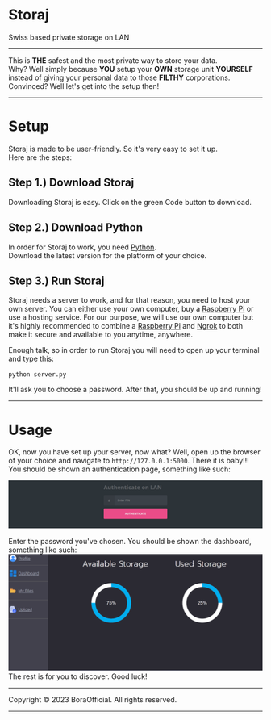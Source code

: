 # Storaj
Swiss based private storage on LAN

---

This is **THE** safest and the most private way to store your data.<br>
Why? Well simply because **YOU** setup your **OWN** storage unit **YOURSELF** instead of giving your personal data to those **FILTHY** corporations.<br>
Convinced? Well let's get into the setup then!

---
# Setup

Storaj is made to be user-friendly. So it's very easy to set it up.<br>
Here are the steps:

## Step 1.) Download Storaj
Downloading Storaj is easy. Click on the green Code button to download.
## Step 2.) Download Python
In order for Storaj to work, you need <a href="https://www.python.org/downloads/">Python</a>.<br>
Download the latest version for the platform of your choice.
## Step 3.) Run Storaj
Storaj needs a server to work, and for that reason, you need to host your own server. You can either use your own computer, buy a <a href="https://www.raspberrypi.com/">Raspberry Pi</a> or use a hosting service. For our purpose, we will use our own computer but it's highly recommended to combine a <a href="https://www.raspberrypi.com/">Raspberry Pi</a> and <a href="https://ngrok.com/">Ngrok</a> to both make it secure and available to you anytime, anywhere.

Enough talk, so in order to run Storaj you will need to open up your terminal and type this:
```
python server.py
```
It'll ask you to choose a password. After that, you should be up and running!

---
# Usage 

OK, now you have set up your server, now what? Well, open up the browser of your choice and navigate to ```http://127.0.0.1:5000```. There it is baby!!! You should be shown an authentication page, something like such:

![Authentication Page](https://raw.githubusercontent.com/BoraOfficial/Storaj/main/img/Screenshot-Github-Storaj-1.png)

Enter the password you've chosen. You should be shown the dashboard, something like such:
<br>
![Dashboard](https://raw.githubusercontent.com/BoraOfficial/Storaj/main/img/Screenshot-Github-Storaj-2.png)
<br>
The rest is for you to discover. Good luck!

---

Copyright © 2023 BoraOfficial. All rights reserved.

---
